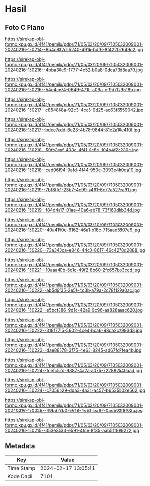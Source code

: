 # Hasil

## Foto C Plano

https://sirekap-obj-formc.kpu.go.id/4f41/pemilu/pdpr/71/05/03/20/09/7105032009001-20240216-150214--8b4c882d-5240-491b-bdf6-8f42202649c2.jpg

https://sirekap-obj-formc.kpu.go.id/4f41/pemilu/pdpr/71/05/03/20/09/7105032009001-20240216-150216--4bba30e9-1777-4c52-b0a8-0dca73d8aa70.jpg

https://sirekap-obj-formc.kpu.go.id/4f41/pemilu/pdpr/71/05/03/20/09/7105032009001-20240216-150216--54e4ce74-0649-471b-a09a-ef9d7f29518b.jpg

https://sirekap-obj-formc.kpu.go.id/4f41/pemilu/pdpr/71/05/03/20/09/7105032009001-20240216-150217--c854868a-92c3-4cc8-9d25-ac63f6559042.jpg

https://sirekap-obj-formc.kpu.go.id/4f41/pemilu/pdpr/71/05/03/20/09/7105032009001-20240216-150217--bdec7add-6c23-4b78-9844-81e2a10c410f.jpg

https://sirekap-obj-formc.kpu.go.id/4f41/pemilu/pdpr/71/05/03/20/09/7105032009001-20240216-150218--50fc3eaf-493e-4f41-9e5e-104b4f2c239e.jpg

https://sirekap-obj-formc.kpu.go.id/4f41/pemilu/pdpr/71/05/03/20/09/7105032009001-20240216-150218--ced06f94-9afd-4f44-950c-3093e4b0da10.jpg

https://sirekap-obj-formc.kpu.go.id/4f41/pemilu/pdpr/71/05/03/20/09/7105032009001-20240216-150219--7bf8ffc1-23b7-4c99-a461-6c77a527ca91.jpg

https://sirekap-obj-formc.kpu.go.id/4f41/pemilu/pdpr/71/05/03/20/09/7105032009001-20240216-150219--f84d4a17-01ae-40a6-ab78-73f160dbb34d.jpg

https://sirekap-obj-formc.kpu.go.id/4f41/pemilu/pdpr/71/05/03/20/09/7105032009001-20240216-150220--40a4150e-6162-46a1-b18c-715aad5807e9.jpg

https://sirekap-obj-formc.kpu.go.id/4f41/pemilu/pdpr/71/05/03/20/09/7105032009001-20240216-150220--73a340ca-e846-44c0-8617-46c4278d2888.jpg

https://sirekap-obj-formc.kpu.go.id/4f41/pemilu/pdpr/71/05/03/20/09/7105032009001-20240216-150221--10aaa40b-5c1c-49f2-8b60-2fc657bb3ccd.jpg

https://sirekap-obj-formc.kpu.go.id/4f41/pemilu/pdpr/71/05/03/20/09/7105032009001-20240216-150222--ab5d9f35-2e5f-4c3b-a79a-2c78f129a0ac.jpg

https://sirekap-obj-formc.kpu.go.id/4f41/pemilu/pdpr/71/05/03/20/09/7105032009001-20240216-150222--e5bcf886-9d1c-42a9-9c96-aa828aaac620.jpg

https://sirekap-obj-formc.kpu.go.id/4f41/pemilu/pdpr/71/05/03/20/09/7105032009001-20240216-150222--318f7715-5602-4ce4-bca6-98ca2c2993d3.jpg

https://sirekap-obj-formc.kpu.go.id/4f41/pemilu/pdpr/71/05/03/20/09/7105032009001-20240216-150223--dae88578-3f75-4e63-8245-ad67fd7fea4b.jpg

https://sirekap-obj-formc.kpu.go.id/4f41/pemilu/pdpr/71/05/03/20/09/7105032009001-20240216-150224--fcefc52d-9387-4a2a-a075-722882540aad.jpg

https://sirekap-obj-formc.kpu.go.id/4f41/pemilu/pdpr/71/05/03/20/09/7105032009001-20240216-150224--c7056b29-dda3-4a3c-a457-b6535b02e562.jpg

https://sirekap-obj-formc.kpu.go.id/4f41/pemilu/pdpr/71/05/03/20/09/7105032009001-20240216-150225--49bd78b0-5618-4e52-ba67-0adb92f8f02a.jpg

https://sirekap-obj-formc.kpu.go.id/4f41/pemilu/pdpr/71/05/03/20/09/7105032009001-20240216-150215--353e3533-e591-4fce-8f35-aab51f999272.jpg


## Metadata

| Key        | Value               |
| ---------- | ------------------- |
| Time Stamp | 2024-02-17 13:05:41 |
| Kode Dapil | 7101                |



